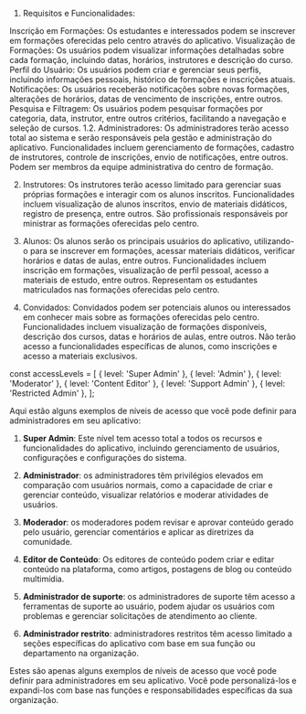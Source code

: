 1. Requisitos e Funcionalidades:

Inscrição em Formações: Os estudantes e interessados podem se inscrever em formações oferecidas pelo centro através do aplicativo.
Visualização de Formações: Os usuários podem visualizar informações detalhadas sobre cada formação, incluindo datas, horários, instrutores e descrição do curso.
Perfil do Usuário: Os usuários podem criar e gerenciar seus perfis, incluindo informações pessoais, histórico de formações e inscrições atuais.
Notificações: Os usuários receberão notificações sobre novas formações, alterações de horários, datas de vencimento de inscrições, entre outros.
Pesquisa e Filtragem: Os usuários podem pesquisar formações por categoria, data, instrutor, entre outros critérios, facilitando a navegação e seleção de cursos.
1.2. Administradores:
Os administradores terão acesso total ao sistema e serão responsáveis pela gestão e administração do aplicativo.
Funcionalidades incluem gerenciamento de formações, cadastro de instrutores, controle de inscrições, envio de notificações, entre outros.
Podem ser membros da equipe administrativa do centro de formação.

2. Instrutores:
Os instrutores terão acesso limitado para gerenciar suas próprias formações e interagir com os alunos inscritos.
Funcionalidades incluem visualização de alunos inscritos, envio de materiais didáticos, registro de presença, entre outros.
São profissionais responsáveis por ministrar as formações oferecidas pelo centro.

3. Alunos:
Os alunos serão os principais usuários do aplicativo, utilizando-o para se inscrever em formações, acessar materiais didáticos, verificar horários e datas de aulas, entre outros.
Funcionalidades incluem inscrição em formações, visualização de perfil pessoal, acesso a materiais de estudo, entre outros.
Representam os estudantes matriculados nas formações oferecidas pelo centro.

4. Convidados:
Convidados podem ser potenciais alunos ou interessados em conhecer mais sobre as formações oferecidas pelo centro.
Funcionalidades incluem visualização de formações disponíveis, descrição dos cursos, datas e horários de aulas, entre outros.
Não terão acesso a funcionalidades específicas de alunos, como inscrições e acesso a materiais exclusivos.


  const accessLevels = [
    { level: 'Super Admin' },
    { level: 'Admin' },
    { level: 'Moderator' },
    { level: 'Content Editor' },
    { level: 'Support Admin' },
    { level: 'Restricted Admin' },
  ];

  Aqui estão alguns exemplos de níveis de acesso que você pode definir para administradores em seu aplicativo:

1. **Super Admin**: Este nível tem acesso total a todos os recursos e funcionalidades do aplicativo, incluindo gerenciamento de usuários, configurações e configurações do sistema.

2. **Administrador**: os administradores têm privilégios elevados em comparação com usuários normais, como a capacidade de criar e gerenciar conteúdo, visualizar relatórios e moderar atividades de usuários.

3. **Moderador**: os moderadores podem revisar e aprovar conteúdo gerado pelo usuário, gerenciar comentários e aplicar as diretrizes da comunidade.

4. **Editor de Conteúdo**: Os editores de conteúdo podem criar e editar conteúdo na plataforma, como artigos, postagens de blog ou conteúdo multimídia.

5. **Administrador de suporte**: os administradores de suporte têm acesso a ferramentas de suporte ao usuário, podem ajudar os usuários com problemas e gerenciar solicitações de atendimento ao cliente.

6. **Administrador restrito**: administradores restritos têm acesso limitado a seções específicas do aplicativo com base em sua função ou departamento na organização.

Estes são apenas alguns exemplos de níveis de acesso que você pode definir para administradores em seu aplicativo. Você pode personalizá-los e expandi-los com base nas funções e responsabilidades específicas da sua organização.